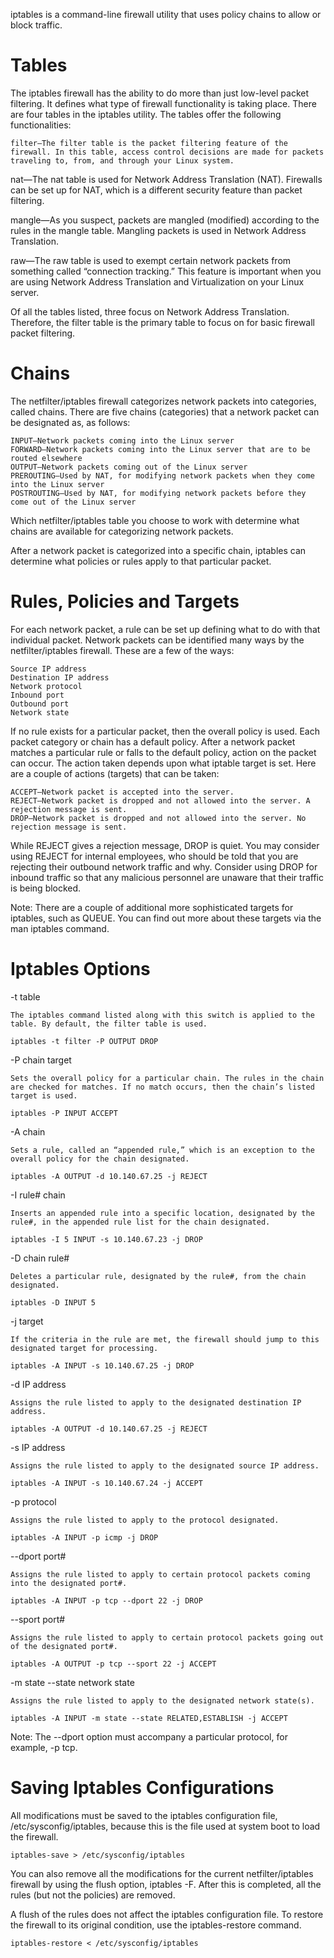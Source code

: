 iptables is a command-line firewall utility that uses policy chains to allow or block traffic. 

# Tables

The iptables firewall has the ability to do more than just low-level packet filtering. It defines what type of firewall functionality is taking place. There are four tables in the iptables utility. The tables offer the following functionalities:
	
	filter—The filter table is the packet filtering feature of the firewall. In this table, access control decisions are made for packets traveling to, from, and through your Linux system.

nat—The nat table is used for Network Address Translation (NAT). Firewalls can be set up for NAT, which is a different security feature than packet filtering.

mangle—As you suspect, packets are mangled (modified) according to the rules in the mangle table. Mangling packets is used in Network Address Translation.

raw—The raw table is used to exempt certain network packets from something called “connection tracking.” This feature is important when you are using Network Address Translation and Virtualization on your Linux server.

Of all the tables listed, three focus on Network Address Translation. Therefore, the filter table is the primary table to focus on for basic firewall packet filtering.


# Chains

The netfilter/iptables firewall categorizes network packets into categories, called chains. There are five chains (categories) that a network packet can be designated as, as follows:

	INPUT—Network packets coming into the Linux server
    FORWARD—Network packets coming into the Linux server that are to be routed elsewhere
    OUTPUT—Network packets coming out of the Linux server
    PREROUTING—Used by NAT, for modifying network packets when they come into the Linux server
    POSTROUTING—Used by NAT, for modifying network packets before they come out of the Linux server

Which netfilter/iptables table you choose to work with determine what chains are available for categorizing network packets.

After a network packet is categorized into a specific chain, iptables can determine what policies or rules apply to that particular packet.


# Rules, Policies and Targets

For each network packet, a rule can be set up defining what to do with that individual packet. Network packets can be identified many ways by the netfilter/iptables firewall. These are a few of the ways:

    Source IP address  
    Destination IP address 
    Network protocol 
    Inbound port 
    Outbound port 
    Network state

If no rule exists for a particular packet, then the overall policy is used. Each packet category or chain has a default policy. After a network packet matches a particular rule or falls to the default policy, action on the packet can occur. The action taken depends upon what iptable target is set. Here are a couple of actions (targets) that can be taken:

    ACCEPT—Network packet is accepted into the server. 
    REJECT—Network packet is dropped and not allowed into the server. A rejection message is sent. 
    DROP—Network packet is dropped and not allowed into the server. No rejection message is sent.

While REJECT gives a rejection message, DROP is quiet. You may consider using REJECT for internal employees, who should be told that you are rejecting their outbound network traffic and why. Consider using DROP for inbound traffic so that any malicious personnel are unaware that their traffic is being blocked.

Note: There are a couple of additional more sophisticated targets for iptables, such as QUEUE. You can find out more about these targets via the man iptables command.


# Iptables Options


-t table 

    The iptables command listed along with this switch is applied to the table. By default, the filter table is used. 

    iptables -t filter -P OUTPUT DROP 

-P chain target 

    Sets the overall policy for a particular chain. The rules in the chain are checked for matches. If no match occurs, then the chain’s listed target is used. 

    iptables -P INPUT ACCEPT

-A chain 

    Sets a rule, called an “appended rule,” which is an exception to the overall policy for the chain designated. 

    iptables -A OUTPUT -d 10.140.67.25 -j REJECT

-I rule# chain 

    Inserts an appended rule into a specific location, designated by the rule#, in the appended rule list for the chain designated.

    iptables -I 5 INPUT -s 10.140.67.23 -j DROP 

-D chain rule# 

    Deletes a particular rule, designated by the rule#, from the chain designated. 

    iptables -D INPUT 5 

-j target

    If the criteria in the rule are met, the firewall should jump to this designated target for processing.

    iptables -A INPUT -s 10.140.67.25 -j DROP 

-d IP address 

    Assigns the rule listed to apply to the designated destination IP address.

    iptables -A OUTPUT -d 10.140.67.25 -j REJECT 

-s IP address 

    Assigns the rule listed to apply to the designated source IP address. 

    iptables -A INPUT -s 10.140.67.24 -j ACCEPT

-p protocol 

    Assigns the rule listed to apply to the protocol designated.

    iptables -A INPUT -p icmp -j DROP 

--dport port# 

    Assigns the rule listed to apply to certain protocol packets coming into the designated port#. 

    iptables -A INPUT -p tcp --dport 22 -j DROP 

--sport port# 

    Assigns the rule listed to apply to certain protocol packets going out of the designated port#. 

    iptables -A OUTPUT -p tcp --sport 22 -j ACCEPT

-m state --state network state 

    Assigns the rule listed to apply to the designated network state(s). 

    iptables -A INPUT -m state --state RELATED,ESTABLISH -j ACCEPT



Note: The --dport option must accompany a particular protocol, for example, -p tcp. 



# Saving Iptables Configurations

All modifications must be saved to the iptables configuration file, /etc/sysconfig/iptables, because this is the file used at system boot to load the firewall.

    iptables-save > /etc/sysconfig/iptables

You can also remove all the modifications for the current netfilter/iptables firewall by using the flush option, iptables -F. After this is completed, all the rules (but not the policies) are removed.

A flush of the rules does not affect the iptables configuration file. To restore the firewall to its original condition, use the iptables-restore command.

	iptables-restore < /etc/sysconfig/iptables
